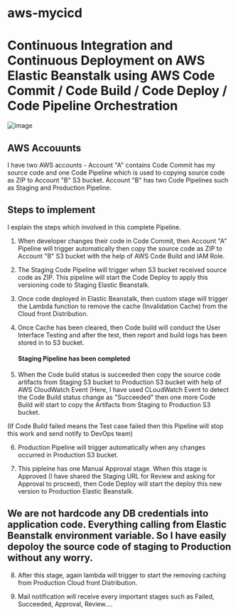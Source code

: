 # aws-mycicd

# Continuous Integration and Continuous Deployment on AWS Elastic Beanstalk using AWS Code Commit / Code Build / Code Deploy / Code Pipeline Orchestration

![image](https://github.com/kohlidevops/aws-mycicd/assets/100069489/3c694646-4164-4746-9381-47782c9c0d61)

## AWS Accouunts

I have two AWS accounts - Account "A" contains Code Commit has my source code and one Code Pipeline which is used to copying source code as ZIP to Account "B" S3 bucket.
Account "B" has two Code Pipelines such as Staging and Production Pipeline.

## Steps to implement

I explain the steps which involved in this complete Pipeline.

1. When developer changes their code in Code Commit, then Account "A" Pipeline will trigger automatically then copy the source code as ZIP to Account "B" S3 bucket with the help of AWS Code Build and IAM Role.

2. The Staging Code Pipeline will trigger when S3 bucket received source code as ZIP. This pipeline will start the Code Deploy to apply this versioning code to Staging Elastic Beanstalk.

3. Once code deployed in Elastic Beanstalk, then custom stage will trigger the Lambda function to remove the cache (Invalidation Cache) from the Cloud front Distribution.

4. Once Cache has been cleared, then Code build will conduct the User Interface Testing and after the test, then report and build logs has been stored in to S3 bucket.

   #### Staging Pipeline has been completed

5. When the Code build status is succeeded then copy the source code artifacts from Staging S3 bucket to Production S3 bucket with help of AWS CloudWatch Event (Here, I have used CLoudWatch Event to detect the Code Build status change as "Succeeded" then one more Code Build will start to copy the Artifacts from Staging to Production S3 bucket.

(If Code Build failed means the Test case failed then this Pipeline will stop this work and send notify to DevOps team)

6. Production Pipeline will trigger automatically when any changes occurred in Production S3 bucket.

7. This pipleine has one Manual Approval stage. When this stage is Approved (I have shared the Staging URL for Review and asking for Approval to proceed), then Code Deploy will start the deploy this new version to Production Elastic Beanstalk.

## We are not hardcode any DB credentials into application code. Everything calling from Elastic Beanstalk environment variable. So I have easily depoloy the source code of staging to Production without any worry.

8. After this stage, again lambda will trigger to start the removing caching from Production Cloud front Distribution.

9. Mail notification will receive every important stages such as Failed, Succeeded, Approval, Review....
   

